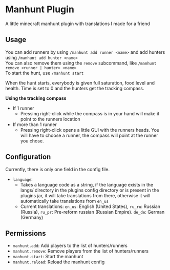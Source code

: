 # Manhunt Plugin
A little minecraft manhunt plugin with translations I made for a friend

## Usage
You can add runners by using `/manhunt add runner <name>` and add hunters using `/manhunt add hunter <name>`<br>
You can also remove them using the `remove` subcommand, like `/manhunt remove <runner | hunter> <name>`<br>
To start the hunt, use `/manhunt start`<br>

When the hunt starts, everybody is given full saturation, food level and health. Time is set to 0 and the hunters get the tracking compass.

**Using the tracking compass**
- If 1 runner
  - Pressing right-click while the compass is in your hand will make it point to the runners location
- If more than 1 runner
  - Pressing right-click opens a little GUI with the runners heads. You will have to choose a runner, the compass will point at the runner you chose.

## Configuration
Currently, there is only one field in the config file.<br>
- `language`:
  - Takes a language code as a string, if the language exists in the langs/ directory in the plugins config directory or is present in the plugins jar, it will take translations from there, otherwise it will automatically take translations from `en_us`<br>
  - Current translations: `en_us`: English (United States), `ru_ru`: Russian (Russia), `ru_pr`: Pre-reform russian (Russian Empire). `de_de`: German (Germany)

## Permissions
- `manhunt.add`: Add players to the list of hunters/runners
- `manhunt.remove`: Remove players from the list of hunters/runners
- `manhunt.start`: Start the manhunt
- `manhunt.reload`: Reload the manhunt config
